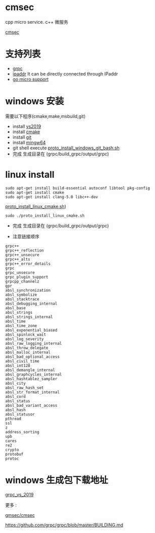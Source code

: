 # cmsec
cpp micro service. c++ 微服务

[cmsec](https://github.com/gmsec/cmsec)


# 支持列表
- [grpc](https://github.com/grpc)
- [ipaddr](https://github.com/gmsec/micro/tree/master/example/main.go#80) It can be directly connected through IPaddr
- [go micro support](https://github.com/gmsec/gmsec)

# windows 安装

需要以下程序(cmake,make,msbuild,git)

- install [vs2019](https://visualstudio.microsoft.com/zh-hans/vs/community/)
- install [cmake](https://cmake.org/)
- install [git](https://git-scm.com/)
- install [mingw64](http://www.mingw.org/)
- git shell execute [proto_install_windows_git_bash.sh]([proto_install_windows_git_bash.sh](https://github.com/gmsec/cmsec/blob/master/proto_install_windows_git_bash.sh))
- 完成 生成目录在 (grpc/build_grpc/output/grpc)

# linux install

```
sudo apt-get install build-essential autoconf libtool pkg-config
sudo apt-get install cmake
sudo apt-get install clang-5.0 libc++-dev
```

[proto_install_linux_cmake.sh](https://github.com/gmsec/cmsec/blob/master/proto_install_linux_cmake.sh))
```
sudo ./proto_install_linux_cmake.sh
```
- 完成 生成目录在 (grpc/build_grpc/output/grpc)


- 注意链接顺序
  
```
grpc++
grpc++_reflection
grpc++_unsecure
grpc++_alts
grpc++_error_details
grpc
grpc_unsecure
grpc_plugin_support
grpcpp_channelz
gpr
absl_synchronization
absl_symbolize
absl_stacktrace
absl_debugging_internal
absl_base
absl_strings
absl_strings_internal
absl_time
absl_time_zone
absl_exponential_biased
absl_spinlock_wait
absl_log_severity
absl_raw_logging_internal
absl_throw_delegate
absl_malloc_internal
absl_bad_optional_access
absl_civil_time
absl_int128
absl_demangle_internal
absl_graphcycles_internal
absl_hashtablez_sampler
absl_city
absl_raw_hash_set
absl_str_format_internal
absl_cord
absl_status
absl_bad_variant_access
absl_hash
absl_statusor
pthread
ssl
z
address_sorting
upb
cares
re2
crypto
protobuf
protoc
```

# windows 生成包下载地址

[grpc_vs_2019](https://download.csdn.net/download/xie1xiao1jun/13646650)

更多 : 

[gmsec/cmsec](https://github.com/gmsec/cmsec)

https://github.com/grpc/grpc/blob/master/BUILDING.md